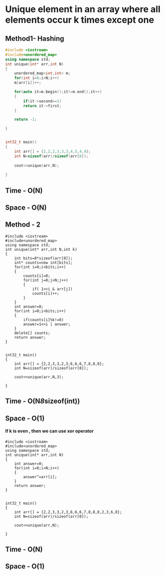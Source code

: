 # Unique element in an array where all elements occur k times except one


## Method1- Hashing

```C++
#include <iostream>
#include<unordered_map>
using namespace std;
int unique(int* arr,int N)
{
    unordered_map<int,int> m;
    for(int i=0;i<N;i++)
    m[arr[i]]++;

    for(auto it=m.begin();it!=m.end();it++)
    {
        if(it->second==1)
        return it->first;
    }

    return -1;

}


int32_t main()
{
    int arr[] = {2,2,2,3,3,3,4,5,4,4};
    int N=sizeof(arr)/sizeof(arr[0]);
   
    cout<<unique(arr,N);
   
}
```

## Time - O(N)
## Space - O(N)

## Method - 2

```C+++
#include <iostream>
#include<unordered_map>
using namespace std;
int unique(int* arr,int N,int k)
{
    int bits=8*sizeof(arr[0]);
    int* counts=new int[bits];
    for(int i=0;i<bits;i++)
    {
        counts[i]=0;
        for(int j=0;j<N;j++)
        {
            if( 1<<i & arr[j])
            counts[i]++;
        }
    }
    int answer=0;
    for(int i=0;i<bits;i++)
    {
        if(counts[i]%k!=0)
        answer=1<<i | answer;
    }
    delete[] counts;
    return answer;
}


int32_t main()
{
    int arr[] = {2,2,3,3,2,3,6,6,6,7,8,8,8};
    int N=sizeof(arr)/sizeof(arr[0]);
   
    cout<<unique(arr,N,3);
   
}

```


## Time - O(N*8*sizeof(int))
## Space - O(1)

#### If k is even , then we can use xor operator

```C+++
#include <iostream>
#include<unordered_map>
using namespace std;
int unique(int* arr,int N)
{   
    int answer=0;
    for(int i=0;i<N;i++)
    {
        answer^=arr[i];
    }
    return answer;
}


int32_t main()
{
    int arr[] = {2,2,3,3,2,3,6,6,6,7,8,8,8,2,3,6,8};
    int N=sizeof(arr)/sizeof(arr[0]);
   
    cout<<unique(arr,N);
   
}

```
## Time - O(N)
## Space - O(1)